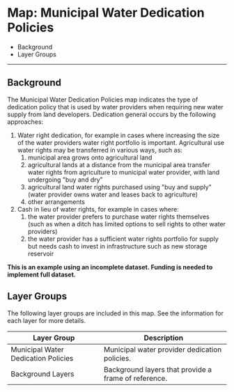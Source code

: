 # Map: Municipal Water Dedication Policies

* Background
* Layer Groups

-------------

## Background

The Municipal Water Dedication Policies map indicates the type of dedication policy that is
used by water providers when requiring new water supply from land developers.
Dedication general occurs by the following approaches:

1. Water right dedication, for example in cases where increasing the size of the water providers
water right portfolio is important.
Agricultural use water rights may be transferred in various ways, such as:
    1. municipal area grows onto agricultural land
    2. agricultural lands at a distance from the municipal area transfer water rights from agriculture
    to municipal water provider, with land undergoing "buy and dry"
    3. agricultural land water rights purchased using "buy and supply" (water provider owns water and
    leases back to agriculture)
    4. other arrangements
2. Cash in lieu of water rights, for example in cases where:
    1. the water provider prefers to purchase water rights themselves
    (such as when a ditch has limited options to sell rights to other water providers)
    2. the water provider has a sufficient water rights portfolio for supply but
    needs cash to invest in infrastructure such as new storage reservoir

**This is an example using an incomplete dataset.  Funding is needed to implement full dataset.**

## Layer Groups

The following layer groups are included in this map.
See the information for each layer for more details.

| **Layer Group** | **Description** |
| -- | -- |
| Municipal Water Dedication Policies | Municipal water provider dedication policies. |
| Background Layers | Background layers that provide a frame of reference. |
